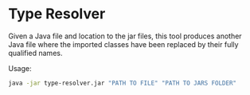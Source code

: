 # Type Resolver

Given a Java file and location to the jar files, this tool produces another Java file where the imported classes have been replaced by their fully qualified names.

Usage:

```bash
java -jar type-resolver.jar "PATH TO FILE" "PATH TO JARS FOLDER"
```